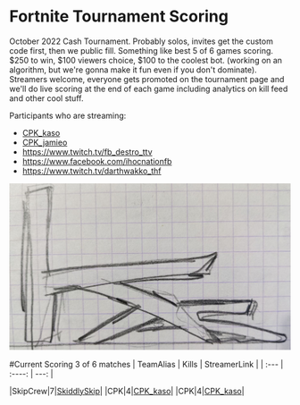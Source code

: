 # Fortnite Tournament Scoring

October 2022 Cash Tournament. Probably solos, invites get the custom code first, then we public fill. Something like best 5 of 6 games scoring. $250 to win, $100 viewers choice, $100 to the coolest bot. (working on an algorithm, but we're gonna make it fun even if you don't dominate). Streamers welcome, everyone gets promoted on the tournament page and we'll do live scoring at the end of each game including analytics on kill feed and other cool stuff.

Participants who are streaming:
- [CPK_kaso](https://www.twitch.tv/cpk_kaso)
- [CPK_jamieo](https://www.twitch.tv/cpk_jamieo)
- https://www.twitch.tv/fb_destro_ttv
- https://www.facebook.com/ihocnationfb
- https://www.twitch.tv/darthwakko_thf

![Kas](/images/kas.JPG)

#Current Scoring 3 of 6 matches
| TeamAlias      | Kills | StreamerLink     |
| :---        |    :----:   |          ---: |

|SkipCrew|7|[SkiddlySkip](hhttps://www.twitch.tv/skiddlyskip/)|
|CPK|4|[CPK_kaso](https://www.twitch.tv/cpk_kaso)|
|CPK|4|[CPK_kaso](https://www.twitch.tv/cpk_jamnieo)|


